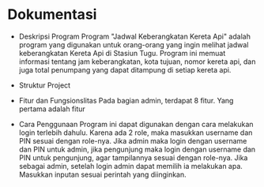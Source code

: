 # Dokumentasi

* Deskripsi Program
Program "Jadwal Keberangkatan Kereta Api" adalah program yang digunakan untuk orang-orang yang ingin melihat jadwal keberangkatan Kereta Api di Stasiun Tugu. Program ini memuat informasi tentang jam keberangkatan, kota tujuan, nomor kereta api, dan juga total penumpang yang dapat ditampung di setiap kereta api.

* Struktur Project


* Fitur dan Fungsionslitas
Pada bagian admin, terdapat 8 fitur. Yang pertama adalah fitur


* Cara Penggunaan
Program ini dapat digunakan dengan cara melakukan login terlebih dahulu. Karena ada 2 role, maka masukkan username dan PIN sesuai dengan role-nya. Jika admin maka login dengan username dan PIN untuk admin, jika pengunjung maka login dengan username dan PIN untuk pengunjung, agar tampilannya sesuai dengan role-nya. Jika sebagai admin, setelah login admin dapat memilih ia melakukan apa. Masukkan inputan sesuai perintah yang diinginkan. 
